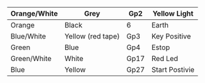 | Orange/White | Grey | Gp2 | Yellow Light |
| --- | --- | --- | --- |
| Orange | Black | 6 | Earth |
| Blue/White | Yellow (red tape) | Gp3 | Key Positive |
| Green | Blue | Gp4 | Estop |
| Green/White | White | Gp17 | Red Led |
| Blue | Yellow | Gp27 | Start Postivie |